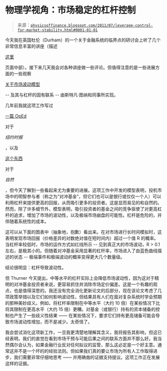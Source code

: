 <!--yml

类别：未分类

日期：2024 年 05 月 18 日 07:06:57

-->

# 物理学视角：市场稳定的杠杆控制

> 来源：[`physicsoffinance.blogspot.com/2011/07/leverage-control-for-market-stability.html#0001-01-01`](http://physicsoffinance.blogspot.com/2011/07/leverage-control-for-market-stability.html#0001-01-01)

今天我在英国杜伦（Durham）的一个关于金融系统的临界点的研讨会上听了几个非常信息丰富的讲座（描述

[这里](http://www.dur.ac.uk/ihrr/tippingpoints/news/?eventno=9736)

页面中部）。接下来几天我会对各种讲座做一些评论。但值得注意的是一些进展方面的一些观察

[关于市场波动模型](http://arxiv.org/PS_cache/arxiv/pdf/0908/0908.1555v2.pdf)

-- 及其与杠杆的固有联系 -- 由斯特凡·图纳和同事所实现。

几年前我就这项工作写过

[一篇 OpEd](http://www.nytimes.com/2008/10/01/opinion/01buchanan.html)

对于

*纽约时报*

，以及

[这个东西](http://www.nature.com/news/2009/090805/full/460680a.html)

对于

*自然*

，但今天了解到一些看起来尤为重要的进展。这项工作中开发的模型表明，投机市场中的明智参与者（称之为“对冲基金”，但它们也可以是银行或仅仅一个人）可以利用杠杆来提供更高的回报，从而吸引更多的投资者。这是显而易见的和自然的。然而，除了许多细节外，模型表明，吸引投资者的基金之间的竞争驱使了对更高杠杆的追求，增加了市场的波动性，以及极端市场崩盘的可能性。杠杆是危险的，并伴随着系统性的成本。

这可以从下面的图表中（抽象地，抱歉）看出来。在对市场进行长时间模拟时，这表明发现市场回报（价格差异的对数绝对值在短时间内）超过一个值 R 的概率。当杠杆率较低时，市场的运作方式如红线所示 -- 见到真正大的市场波动，R > 0.1 左右，是极其小的。但随着对冲基金采用显著的杠杆率，市场进入了由蓝色曲线描述的状态 -- 极端事件和极端波动的概率变得更大几个数量级。

结论很明显：杠杆导致波动性。

但 Thurner 今天提出，中等水平的杠杆实际上会降低市场波动性，因为这对于精明的对冲基金投资者来说，更容易抓住并消除市场定价偏差。这是一个有趣的观点，也是值得深思的。我还没有完全消化更新论文的后部分，现在该论文考虑了几项政策举措以及它们如何影响波动性，但结果具有人们在面对复杂系统时学会预期的那种美妙歧义。例如，将杠杆率限制在中等水平（大约 10 倍）在某些情况下比将其限制在更高水平（大约 15 倍）更糟。对基金（或银行）持有的资本储备的控制也产生了一些歧义性结果 —— 在某些情况下，要求它们持有更高储备可能会导致市场波动性增加，而不是减少。太奇怪了。

我会尝试消化这项新工作，一旦我更清楚地理解其含义，我将报告其影响，但这已经表明，我们的直觉在看到市场干预与可能后果之间的联系方面并不那么好。我当然偶尔会认为，如果金融行业反对任何拟议的监管，那么这必定是一个好主意。通常这并不是一个坏的的经验法则。但如果我们真的要让市场为所有人工作取得进步，我们需要非常仔细地思考 —— 并用确凿的证据支持提议。这项工作正在发展这样的证据。
